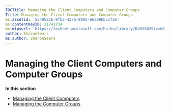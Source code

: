 ```yaml
---
TOCTitle: Managing the Client Computers and Computer Groups
Title: Managing the Client Computers and Computer Groups
ms:assetid: '5549522b-8fb2-4376-8982-66ae9bbcc72e'
ms:contentKeyID: 21741734
ms:mtpsurl: 'https://technet.microsoft.com/hu-hu/library/Dd939829(v=WS.10)'
author: SharonSears
ms.author: SharonSears
---
```


Managing the Client Computers and Computer Groups
=================================================

**In this section**

-   [Managing the Client Computers](https://technet.microsoft.com/1ee6068f-99c9-4cdd-a080-b236ea7adbd8)
-   [Managing the Computer Groups](https://technet.microsoft.com/838a2c30-baba-4f07-92e7-2e1b5535643f)
